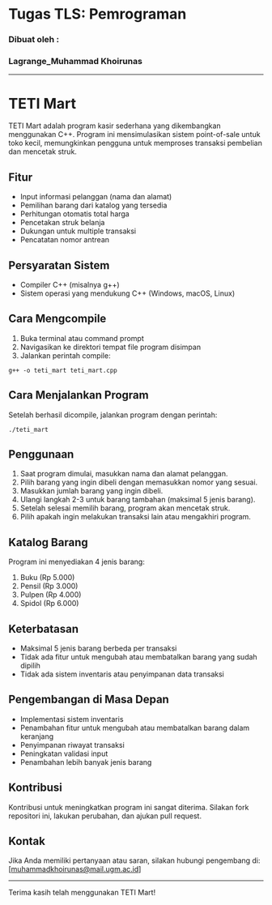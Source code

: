 # Tugas TLS: Pemrograman
### Dibuat oleh :
### Lagrange_Muhammad Khoirunas

---

# TETI Mart

TETI Mart adalah program kasir sederhana yang dikembangkan menggunakan C++. Program ini mensimulasikan sistem point-of-sale untuk toko kecil, memungkinkan pengguna untuk memproses transaksi pembelian dan mencetak struk.

## Fitur

- Input informasi pelanggan (nama dan alamat)
- Pemilihan barang dari katalog yang tersedia
- Perhitungan otomatis total harga
- Pencetakan struk belanja
- Dukungan untuk multiple transaksi
- Pencatatan nomor antrean

## Persyaratan Sistem

- Compiler C++ (misalnya g++)
- Sistem operasi yang mendukung C++ (Windows, macOS, Linux)

## Cara Mengcompile

1. Buka terminal atau command prompt
2. Navigasikan ke direktori tempat file program disimpan
3. Jalankan perintah compile:

```
g++ -o teti_mart teti_mart.cpp
```

## Cara Menjalankan Program

Setelah berhasil dicompile, jalankan program dengan perintah:

```
./teti_mart
```

## Penggunaan

1. Saat program dimulai, masukkan nama dan alamat pelanggan.
2. Pilih barang yang ingin dibeli dengan memasukkan nomor yang sesuai.
3. Masukkan jumlah barang yang ingin dibeli.
4. Ulangi langkah 2-3 untuk barang tambahan (maksimal 5 jenis barang).
5. Setelah selesai memilih barang, program akan mencetak struk.
6. Pilih apakah ingin melakukan transaksi lain atau mengakhiri program.

## Katalog Barang

Program ini menyediakan 4 jenis barang:
1. Buku (Rp 5.000)
2. Pensil (Rp 3.000)
3. Pulpen (Rp 4.000)
4. Spidol (Rp 6.000)

## Keterbatasan

- Maksimal 5 jenis barang berbeda per transaksi
- Tidak ada fitur untuk mengubah atau membatalkan barang yang sudah dipilih
- Tidak ada sistem inventaris atau penyimpanan data transaksi

## Pengembangan di Masa Depan

- Implementasi sistem inventaris
- Penambahan fitur untuk mengubah atau membatalkan barang dalam keranjang
- Penyimpanan riwayat transaksi
- Peningkatan validasi input
- Penambahan lebih banyak jenis barang

## Kontribusi

Kontribusi untuk meningkatkan program ini sangat diterima. Silakan fork repositori ini, lakukan perubahan, dan ajukan pull request.


## Kontak

Jika Anda memiliki pertanyaan atau saran, silakan hubungi pengembang di: [muhammadkhoirunas@mail.ugm.ac.id]

---

Terima kasih telah menggunakan TETI Mart!
